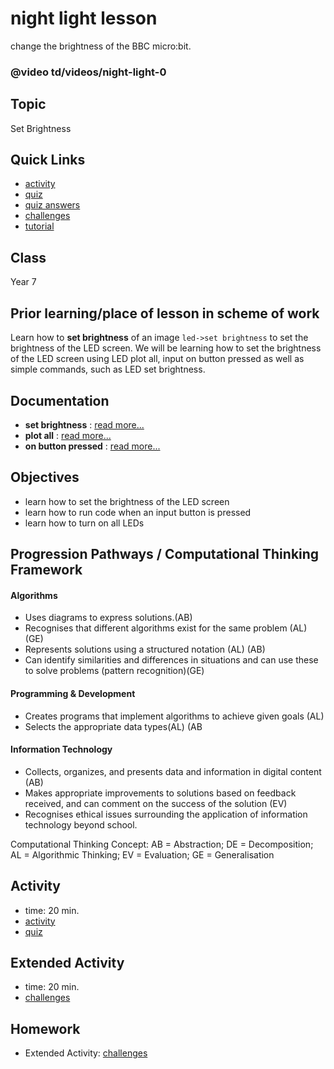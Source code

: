 # night light lesson

change the brightness of the BBC micro:bit.

### @video td/videos/night-light-0

## Topic

Set Brightness

## Quick Links

* [activity](/microbit/lessons/night-light/activity)
* [quiz](/microbit/lessons/night-light/quiz)
* [quiz answers](/microbit/lessons/night-light/quiz-answers)
* [challenges](/microbit/lessons/night-light/challenges)
* [tutorial](/microbit/lessons/night-light/tutorial)

## Class

Year 7

## Prior learning/place of lesson in scheme of work

Learn how to **set brightness** of an image `led->set brightness` to set the brightness of the LED screen. We will be learning how to set the brightness of the LED screen using LED plot all, input on button pressed as well as simple commands, such as LED set brightness.

## Documentation

* **set brightness** : [read more...](/microbit/reference/led/set-brightness)
* **plot all** : [read more...](/microbit/reference/led/plot-all)
* **on button pressed** : [read more...](/microbit/reference/input/on-button-pressed)

## Objectives

* learn how to set the brightness of the LED screen
* learn how to run code when an input button is pressed
* learn how to turn on all LEDs

## Progression Pathways / Computational Thinking Framework

#### Algorithms

* Uses diagrams to express solutions.(AB)
* Recognises that different algorithms exist for the same problem (AL) (GE)
* Represents solutions using a structured notation (AL) (AB)
*  Can identify similarities and differences in situations and can use these to solve problems (pattern recognition)(GE)

#### Programming & Development

* Creates programs that implement algorithms to achieve given goals (AL)
* Selects the appropriate data types(AL) (AB

#### Information Technology

* Collects, organizes, and presents data and information in digital content (AB)
* Makes appropriate improvements to solutions based on feedback received, and can comment on the success of the solution (EV)
* Recognises ethical issues surrounding the application of information technology beyond school.

Computational Thinking Concept: AB = Abstraction; DE = Decomposition; AL = Algorithmic Thinking; EV = Evaluation; GE = Generalisation

## Activity

* time: 20 min.
* [activity](/microbit/lessons/night-light/activity)
* [quiz](/microbit/lessons/night-light/quiz)

## Extended Activity

* time: 20 min.
* [challenges](/microbit/lessons/night-light/challenges)

## Homework

* Extended Activity: [challenges](/microbit/lessons/night-light/challenges)

